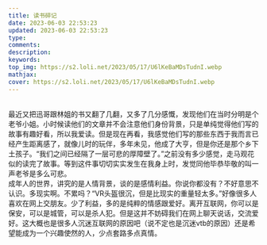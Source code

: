 ```yaml
---
title: 读书碎记
date: 2023-06-03 22:53:23
updated: 2023-06-03 22:53:23
type:
comments:
description:
keywords:
top_img: https://s2.loli.net/2023/05/17/U6lKeBaMDsTudnI.webp
mathjax:
cover: https://s2.loli.net/2023/05/17/U6lKeBaMDsTudnI.webp
---
```

<br/>
最近又把迅哥跟林姐的书又翻了几翻，又多了几分感慨，发现他们在当时分明是个老爷小姐。小时候读他们的文章并不会注意他们身份背景，只是单纯觉得他们写的故事有趣好看，所以我爱读。但是现在再看，我感觉他们写的那些东西于我而言已经产生距离感了，就像儿时的玩伴，多年未见，他成了大亨，但是你还是那个乡下土孩子。“我们之间已经隔了一层可悲的厚障壁了。”之前没有多少感觉，走马观花似的读完了故事。等到这件事切切实实发生在我身上时，发觉同他毕恭毕敬的叫一声老爷是多么可悲。<br/>
成年人的世界，讲究的是人情背景，谈的是感情利益。你说你都没有？不好意思不认识。多现实啊。不累吗？“VR头盔很沉，但是比现实的重量轻太多。”好像很多人喜欢在网上交朋友。少了利益，多的是纯粹的情感跟爱好。离开互联网，你可以是保安，可以是城管，可以是杀人犯。但是这并不妨碍我们在网上聊天说话，交流爱好。这大概也是很多人沉迷互联网的原因吧（说不定也是沉迷vtb的原因）还是希望能成为一个兴趣使然的人，少点套路多点真情。